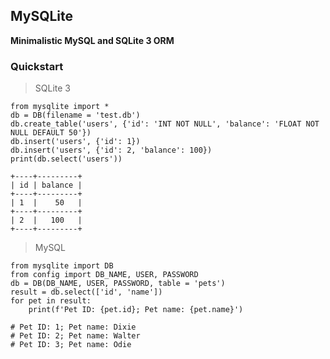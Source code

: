 ## MySQLite

**Minimalistic MySQL and SQLite 3 ORM**  

### Quickstart

> SQLite 3
```python3
from mysqlite import *
db = DB(filename = 'test.db')
db.create_table('users', {'id': 'INT NOT NULL', 'balance': 'FLOAT NOT NULL DEFAULT 50'})
db.insert('users', {'id': 1})
db.insert('users', {'id': 2, 'balance': 100})
print(db.select('users'))

+----+---------+
| id | balance |
+----+---------+
| 1  |    50   |
+----+---------+
| 2  |   100   |
+----+---------+
```

> MySQL
```python3
from mysqlite import DB
from config import DB_NAME, USER, PASSWORD
db = DB(DB_NAME, USER, PASSWORD, table = 'pets')
result = db.select(['id', 'name'])
for pet in result:
    print(f'Pet ID: {pet.id}; Pet name: {pet.name}')

# Pet ID: 1; Pet name: Dixie
# Pet ID: 2; Pet name: Walter
# Pet ID: 3; Pet name: Odie
```
